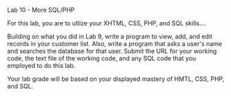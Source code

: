 Lab 10 - More SQL/PHP

For this lab, you are to utlize your XHTML, CSS, PHP, and SQL skills....

Building on what you did in Lab 9, write a program to view, add, and edit records in your customer list.  Also, write a program that asks a user's name and searches the database for that user.  Submit the URL for your working code, the text file of the working code, and any SQL code that you employed to do this lab.

Your lab grade will be based on your displayed mastery of HMTL, CSS, PHP, and SQL.
